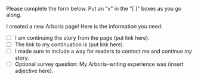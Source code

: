 Please complete the form below. Put an "x" in the "[ ]" boxes as you go along.

I created a new Arboria page! Here is the information you need:

- [ ] I am continuing the story from the page (put link here).
- [ ] The link to my continuation is (put link here).
- [ ] I made sure to include a way for readers to contact me and continue *my* story.
- [ ] Optional survey question: My Arboria-writing experience was (insert adjective here).
